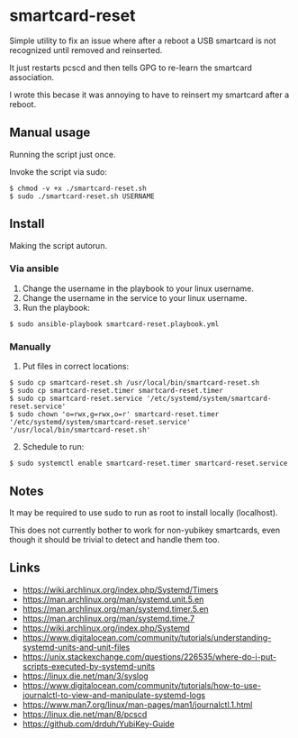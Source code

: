 # smartcard-reset
Simple utility to fix an issue where after a reboot a USB smartcard is not recognized until removed and reinserted.

It just restarts pcscd and then tells GPG to re-learn the smartcard association.

I wrote this becase it was annoying to have to reinsert my smartcard after a reboot.

## Manual usage
Running the script just once.

Invoke the script via sudo:
```
$ chmod -v +x ./smartcard-reset.sh
$ sudo ./smartcard-reset.sh USERNAME
```


## Install
Making the script autorun.

### Via ansible
1. Change the username in the playbook to your linux username.
2. Change the username in the service to  your linux username.
3. Run the playbook:
```
$ sudo ansible-playbook smartcard-reset.playbook.yml
```


### Manually
1. Put files in correct locations:
```
$ sudo cp smartcard-reset.sh /usr/local/bin/smartcard-reset.sh
$ sudo cp smartcard-reset.timer smartcard-reset.timer
$ sudo cp smartcard-reset.service '/etc/systemd/system/smartcard-reset.service'
$ sudo chown 'o=rwx,g=rwx,o=r' smartcard-reset.timer '/etc/systemd/system/smartcard-reset.service' '/usr/local/bin/smartcard-reset.sh'
```

2. Schedule to run:
```
$ sudo systemctl enable smartcard-reset.timer smartcard-reset.service
```


## Notes
It may be required to use sudo to run as root to install locally (localhost).

This does not currently bother to work for non-yubikey smartcards, even though it should be trivial to detect and handle them too.


## Links
* https://wiki.archlinux.org/index.php/Systemd/Timers
* https://man.archlinux.org/man/systemd.unit.5.en
* https://man.archlinux.org/man/systemd.timer.5.en
* https://man.archlinux.org/man/systemd.time.7
* https://wiki.archlinux.org/index.php/Systemd
* https://www.digitalocean.com/community/tutorials/understanding-systemd-units-and-unit-files
* https://unix.stackexchange.com/questions/226535/where-do-i-put-scripts-executed-by-systemd-units
* https://linux.die.net/man/3/syslog
* https://www.digitalocean.com/community/tutorials/how-to-use-journalctl-to-view-and-manipulate-systemd-logs
* https://www.man7.org/linux/man-pages/man1/journalctl.1.html
* https://linux.die.net/man/8/pcscd
* https://github.com/drduh/YubiKey-Guide
